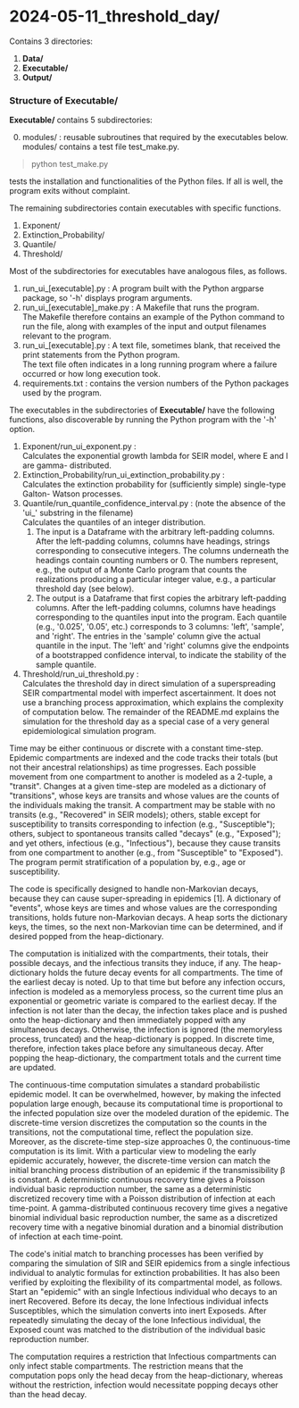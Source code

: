 # 2024-05-11_threshold_day/

Contains 3 directories:
1. **Data/**
2. **Executable/**
3. **Output/**

### Structure of Executable/ ###

**Executable/** contains 5 subdirectories:

0. modules/ : reusable subroutines that required by the executables below.
modules/ contains a test file test_make.py.
> python test_make.py

tests the installation and functionalities of the Python files. If all is well, the program exits without complaint.

The remaining subdirectories contain executables with specific functions. 

1. Exponent/
2. Extinction_Probability/
3. Quantile/
4. Threshold/

Most of the subdirectories for executables have analogous files, as follows. 

1. run_ui_[executable].py : A program built with the Python argparse package, so '-h' displays program arguments. 
2. run_ui_[executable]_make.py : A Makefile that runs the program.
<br>The Makefile therefore contains an example of the Python command to run the file, along with examples of the input and output filenames relevant to the program.
4. run_ui_[executable].py : A text file, sometimes blank, that received the print statements from the Python program.
<br>The text file often indicates in a long running program where a failure occurred or how long execution took.
5. requirements.txt : contains the version numbers of the Python packages used by the program.

The executables in the subdirectories of **Executable/** have the following functions, also discoverable by running the Python program with the '-h' option.

1. Exponent/run_ui_exponent.py :
<br> Calculates the exponential growth lambda for SEIR model, where E and I are gamma-
distributed.
2. Extinction_Probability/run_ui_extinction_probability.py :
<br> Calculates the extinction probability for (sufficiently simple) single-type Galton-
Watson processes.
3. Quantile/run_quantile_confidence_interval.py : (note the absence of the 'ui_' substring in the filename)
<br> Calculates the quantiles of an integer distribution.
   1. The input is a Dataframe with the arbitrary left-padding columns. After the left-padding columns, columns have headings, strings corresponding to consecutive integers. The columns underneath the headings contain counting numbers or 0. The numbers represent, e.g., the output of a Monte Carlo program that counts the realizations producing a particular integer value, e.g., a particular threshold day (see below).
   2. The output is a Dataframe that first copies the arbitrary left-padding columns. After the left-padding columns, columns have headings corresponding to the quantiles input into the program. Each quantile (e.g., '0.025', '0.05', etc.) corresponds to 3 columns: 'left', 'sample', and 'right'.  The entries in the 'sample' column give the actual quantile in the input. The 'left' and 'right' columns give the endpoints of a bootstrapped confidence interval, to indicate the stability of the sample quantile. 
4. Threshold/run_ui_threshold.py : 
<br> Calculates the threshold day in direct simulation of a superspreading SEIR compartmental model with imperfect ascertainment. It does not use a branching process approximation, which explains the complexity of computation below. The remainder of the README.md explains the simulation for the threshold day as a special case of a very general epidemiological simulation program.

Time may be either continuous or discrete with a constant time-step. Epidemic compartments are indexed and the code tracks their totals (but not their ancestral relationships) as time progresses. Each possible movement from one compartment to another is modeled as a 2-tuple, a "transit". Changes at a given time-step are modeled as a dictionary of "transitions", whose keys are transits and whose values are the counts of the individuals making the transit. A compartment may be stable with no transits (e.g., "Recovered" in SEIR models); others, stable except for susceptibility to transits corresponding to infection (e.g., "Susceptible"); others, subject to spontaneous transits called "decays" (e.g., "Exposed"); and yet others, infectious (e.g., "Infectious"), because they cause transits from one compartment to another (e.g., from "Susceptible" to "Exposed"). The program permit stratification of a population by, e.g., age or susceptibility.

The code is specifically designed to handle non-Markovian decays, because they can cause super-spreading in epidemics [1]. A dictionary of "events", whose keys are times and whose values are the corresponding transitions, holds future non-Markovian decays. A heap sorts the dictionary keys, the times, so the next non-Markovian time can be determined, and if desired popped from the heap-dictionary. 

The computation is initialized with the compartments, their totals, their possible decays, and the infectious transits they induce, if any. The heap-dictionary holds the future decay events for all compartments. The time of the earliest decay is noted. Up to that time but before any infection occurs, infection is modeled as a memoryless process, so the current time plus an exponential or geometric variate is compared to the earliest decay. If the infection is not later than the decay, the infection takes place and is pushed onto the heap-dictionary and then immediately popped with any simultaneous decays. Otherwise, the infection is ignored (the memoryless process, truncated) and the heap-dictionary is popped. In discrete time, therefore, infection takes place before any simultaneous decay. After popping the heap-dictionary, the compartment totals and the current time are updated. 

The continuous-time computation simulates a standard probabilistic epidemic model. It can be overwhelmed, however, by making the infected population large enough, because its computational time is proportional to the infected population size over the modeled duration of the epidemic. The discrete-time version discretizes the computation so the counts in the transitions, not the computational time, reflect the population size. Moreover, as the discrete-time step-size approaches 0, the continuous-time computation is its limit. With a particular view to modeling the early epidemic accurately, however, the discrete-time version can match the initial branching process distribution of an epidemic if the transmissibility &beta; is constant. A deterministic continuous recovery time gives a Poisson individual basic reproduction number, the same as a deterministic discretized recovery time with a Poisson distribution of infection at each time-point. A gamma-distributed continuous recovery time gives a negative binomial individual basic reproduction number, the same as a discretized recovery time with a negative binomial duration and a binomial distribution of infection at each time-point.

The code's initial match to branching processes has been verified by comparing the simulation of SIR and SEIR epidemics from a single infectious individual to analytic formulas for extinction probabilities. It has also been verified by exploiting the flexibility of its compartmental model, as follows. Start an "epidemic" with an single Infectious individual who decays to an inert Recovered. Before its decay, the lone Infectious individual infects Susceptibles, which the simulation converts into inert Exposeds. After repeatedly simulating the decay of the lone Infectious individual, the Exposed count was matched to the distribution of the individual basic reproduction number.

The computation requires a restriction that Infectious compartments can only infect stable compartments. The restriction means that the computation pops only the head decay from the heap-dictionary, whereas without the restriction, infection would necessitate popping decays other than the head decay.
